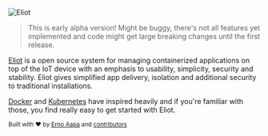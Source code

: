 ![Eliot](https://raw.githubusercontent.com/ernoaapa/eliot/master/docs/eliot-logo-medium.png)
> This is early alpha version! Might be buggy, there's not all features yet implemented and code might get large breaking changes until the first release.

[Eliot](https://github.com/ernoaapa/eliot) is a open source system for managing containerized applications on top of the IoT device with an emphasis to usability, simplicity, security and stability. Eliot gives simplified app delivery, isolation and additional security to traditional installations.

[Docker](https://www.docker.com) and [Kubernetes](https://www.kubernetes.io) have inspired heavily and if you're familiar with those, you find really easy to get started with Eliot.

<sub>Built with ❤︎ by [Erno Aapa](https://github.com/ernoaapa) and [contributors](https://github.com/ernoaapa/eliot/contributors)</sub>

